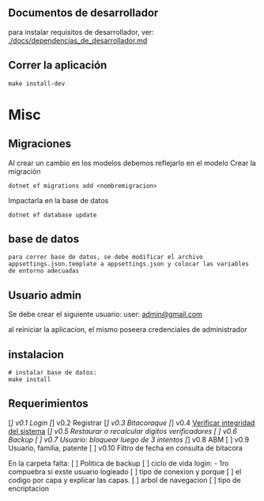 ## Documentos de desarrollador

para instalar requisitos de desarrollador, ver: [./docs/dependencias_de_desarrollador.md](./docs/dependencias_de_desarrollador.md)

## Correr la aplicación
~~~
make install-dev
~~~


# Misc
## Migraciones
Al crear un cambio en los modelos debemos reflejarlo en el modelo
Crear la migración
~~~
dotnet ef migrations add <nombremigracion>
~~~

Impactarla en la base de datos
~~~
dotnet ef database update
~~~


## base de datos
~~~
para correr base de datos, se debe modificar el archivo appsettings.json.template a appsettings.json y colocar las variables de entorno adecuadas
~~~


## Usuario admin

Se debe crear el siguiente usuario:
user: admin@gmail.com

al reiniciar la aplicacion, el mismo poseera credenciales de administrador


## instalacion
~~~
# instalar base de datos:
make install
~~~

## Requerimientos
[*] v0.1 Login
[*] v0.2 Registrar
[*] v0.3 Bitacoraque
[*] v0.4 [Verificar integridad del sistema](https://www.codeproject.com/Tips/588941/Check-Digit-Vertical-and-Horizontal)
[*] v0.5 Restaurar o recalcular digitos verificadores
[ ] v0.6 Backup
[ ] v0.7 Usuario: bloquear luego de 3 intentos
[*] v0.8 ABM
[ ] v0.9 Usuario, familia, patente
[ ] v0.10 Filtro de fecha en consulta de bitacora

En la carpeta falta:
[ ] Politica de backup
[ ] ciclo de vida login:
    - 1ro compuebra si exste usuario logieado
[ ] tipo de conexion y porque
[ ] el codigo por capa y explicar las capas.
[ ] arbol de navegacion
[ ] tipo de encriptacion
